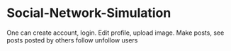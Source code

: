 # Social-Network-Simulation
One can create account, login.
Edit profile, upload image.
Make posts, see posts posted by others
follow unfollow users
